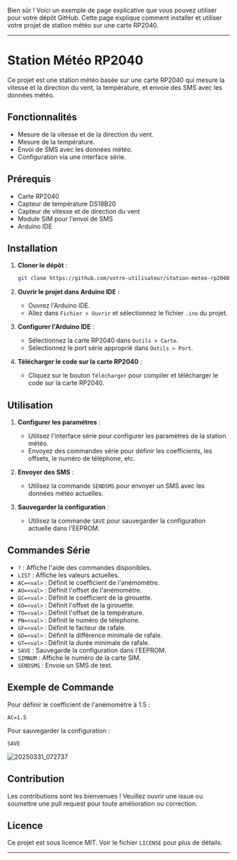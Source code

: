 Bien sûr ! Voici un exemple de page explicative que vous pouvez utiliser pour votre dépôt GitHub. Cette page explique comment installer et utiliser votre projet de station météo sur une carte RP2040.

---

# Station Météo RP2040

Ce projet est une station météo basée sur une carte RP2040 qui mesure la vitesse et la direction du vent, la température, et envoie des SMS avec les données météo.

## Fonctionnalités

- Mesure de la vitesse et de la direction du vent.
- Mesure de la température.
- Envoi de SMS avec les données météo.
- Configuration via une interface série.

## Prérequis

- Carte RP2040
- Capteur de température DS18B20
- Capteur de vitesse et de direction du vent
- Module SIM pour l'envoi de SMS
- Arduino IDE

## Installation

1. **Cloner le dépôt** :
   ```bash
   git clone https://github.com/votre-utilisateur/station-meteo-rp2040.git
   ```

2. **Ouvrir le projet dans Arduino IDE** :
   - Ouvrez l'Arduino IDE.
   - Allez dans `Fichier > Ouvrir` et sélectionnez le fichier `.ino` du projet.

3. **Configurer l'Arduino IDE** :
   - Sélectionnez la carte RP2040 dans `Outils > Carte`.
   - Sélectionnez le port série approprié dans `Outils > Port`.

4. **Télécharger le code sur la carte RP2040** :
   - Cliquez sur le bouton `Télécharger` pour compiler et télécharger le code sur la carte RP2040.

## Utilisation

1. **Configurer les paramètres** :
   - Utilisez l'interface série pour configurer les paramètres de la station météo.
   - Envoyez des commandes série pour définir les coefficients, les offsets, le numéro de téléphone, etc.

2. **Envoyer des SMS** :
   - Utilisez la commande `SENDSMS` pour envoyer un SMS avec les données météo actuelles.

3. **Sauvegarder la configuration** :
   - Utilisez la commande `SAVE` pour sauvegarder la configuration actuelle dans l'EEPROM.

## Commandes Série

- `?` : Affiche l'aide des commandes disponibles.
- `LIST` : Affiche les valeurs actuelles.
- `AC=<val>` : Définit le coefficient de l'anémomètre.
- `AO=<val>` : Définit l'offset de l'anémomètre.
- `GC=<val>` : Définit le coefficient de la girouette.
- `GO=<val>` : Définit l'offset de la girouette.
- `TO=<val>` : Définit l'offset de la température.
- `PN=<val>` : Définit le numéro de téléphone.
- `GF=<val>` : Définit le facteur de rafale.
- `GD=<val>` : Définit la différence minimale de rafale.
- `GT=<val>` : Définit la durée minimale de rafale.
- `SAVE` : Sauvegarde la configuration dans l'EEPROM.
- `SIMNUM` : Affiche le numéro de la carte SIM.
- `SENDSMS` : Envoie un SMS de test.

## Exemple de Commande

Pour définir le coefficient de l'anémomètre à 1.5 :
```
AC=1.5
```

Pour sauvegarder la configuration :
```
SAVE
```
![20250331_072737](https://github.com/user-attachments/assets/3cccc44e-6596-45ef-9879-ac85acc09ba2)

## Contribution

Les contributions sont les bienvenues ! Veuillez ouvrir une issue ou soumettre une pull request pour toute amélioration ou correction.

## Licence

Ce projet est sous licence MIT. Voir le fichier `LICENSE` pour plus de détails.

---

